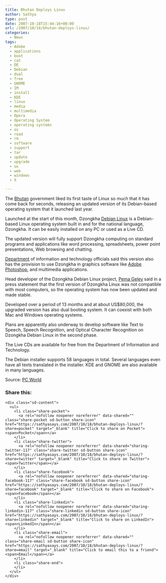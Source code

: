 ```yaml
---
title: Bhutan Deploys Linux
author: Sathya
type: post
date: 2007-10-18T15:44:16+00:00
url: /2007/10/18/bhutan-deploys-linux/
categories:
  - News
tags:
  - Adobe
  - applications
  - boot
  - cat
  - DE
  - Debian
  - dual
  - free
  - GNOME
  - IM
  - install
  - KDE
  - linux
  - media
  - multimedia
  - Opera
  - Operating System
  - operating systems
  - os
  - read
  - rm
  - software
  - support
  - tar
  - update
  - upgrade
  - ux
  - web
  - windows
  - X

---
```

The [Bhutan][1] government liked its first taste of Linux so much that it has come back for seconds, releasing an updated version of its Debian-based operating system that it launched last year.

Launched at the start of this month, Dzongkha [Debian Linux][2] is a Debian-based Linux operating system built in and for the national language, Dzongkha. It can be easily installed on any PC or used as a Live CD.

The updated version will fully support Dzongkha computing on standard programs and applications like word processing, spreadsheets, power point presentations, Web browsing and chatting.

[Department][3] of information and technology officials said this version also has the provision to use Dzongkha in graphics software like [Adobe Photoshop][4], and multimedia applications.

Head developer of the Dzongkha Debian Linux project, [Pema Geley][5] said in a press statement that the first version of Dzongkha Linux was not compatible with most computers, so the operating system has now been updated and made stable.

Developed over a period of 13 months and at about US$80,000, the upgraded version has also dual booting system. It can coexist with both Mac and Windows operating systems.

Plans are apparently also underway to develop software like Text to Speech, Speech Recognition, and Optical Character Recognition on Dzongkha Debian Linux in the second phase.

The Live CDs are available for free from the Department of Information and Technology.

The Debian installer supports 58 languages in total. Several languages even have all texts translated in the installer. KDE and GNOME are also available in many languages.

Source: [PC World][6]

<div class="sharedaddy sd-sharing-enabled">
  <div class="robots-nocontent sd-block sd-social sd-social-icon-text sd-sharing">
    <h3 class="sd-title">
      Share this:
    </h3>
    
    <div class="sd-content">
      <ul>
        <li class="share-pocket">
          <a rel="nofollow noopener noreferrer" data-shared="" class="share-pocket sd-button share-icon" href="https://sathyasays.com/2007/10/18/bhutan-deploys-linux/?share=pocket" target="_blank" title="Click to share on Pocket"><span>Pocket</span></a>
        </li>
        <li class="share-twitter">
          <a rel="nofollow noopener noreferrer" data-shared="sharing-twitter-117" class="share-twitter sd-button share-icon" href="https://sathyasays.com/2007/10/18/bhutan-deploys-linux/?share=twitter" target="_blank" title="Click to share on Twitter"><span>Twitter</span></a>
        </li>
        <li class="share-facebook">
          <a rel="nofollow noopener noreferrer" data-shared="sharing-facebook-117" class="share-facebook sd-button share-icon" href="https://sathyasays.com/2007/10/18/bhutan-deploys-linux/?share=facebook" target="_blank" title="Click to share on Facebook"><span>Facebook</span></a>
        </li>
        <li class="share-linkedin">
          <a rel="nofollow noopener noreferrer" data-shared="sharing-linkedin-117" class="share-linkedin sd-button share-icon" href="https://sathyasays.com/2007/10/18/bhutan-deploys-linux/?share=linkedin" target="_blank" title="Click to share on LinkedIn"><span>LinkedIn</span></a>
        </li>
        <li class="share-email">
          <a rel="nofollow noopener noreferrer" data-shared="" class="share-email sd-button share-icon" href="https://sathyasays.com/2007/10/18/bhutan-deploys-linux/?share=email" target="_blank" title="Click to email this to a friend"><span>Email</span></a>
        </li>
        <li class="share-end">
        </li>
      </ul>
    </div>
  </div>
</div>

 [1]: http://www.pcworld.com/tags/Bhutan.html
 [2]: http://www.pcworld.com/tags/Debian+GNU%2fLinux+OS.html
 [3]: http://www.pcworld.com/tags/Department+of+Information+and+Technology.html
 [4]: http://www.pcworld.com/tags/Adobe+Photoshop.html
 [5]: http://www.pcworld.com/tags/Pema+Geley.html
 [6]: http://www.pcworld.com/article/id,137521-pg,1/article.html